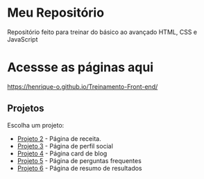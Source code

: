 # Meu Repositório

Repositório feito para treinar do básico ao avançado HTML, CSS e JavaScript

# Acessse as páginas aqui

https://henrique-o.github.io/Treinamento-Front-end/

## Projetos

Escolha um projeto:

- [Projeto 2](Pagina-de-receita-Treino-2/index.html) - Página de receita.
- [Projeto 3](Pagina-de-perfil-social-Treino-3/index.html/) - Página de perfil social
- [Projeto 4](Pagina-de-blog-cartao-Treino-4/index.html/) - Página card de blog
- [Projeto 5](Pagina-de-faq-Treino-5/index.html) - Página de perguntas frequentes
- [Projeto 6](Pagina-de-resultados-Treino-6/index.html) - Página de resumo de resultados
